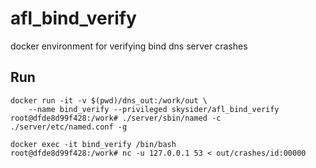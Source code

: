 # afl_bind_verify

docker environment for verifying bind dns server crashes

## Run
```
docker run -it -v $(pwd)/dns_out:/work/out \
    --name bind_verify --privileged skysider/afl_bind_verify
root@dfde8d99f428:/work# ./server/sbin/named -c ./server/etc/named.conf -g 
```
```
docker exec -it bind_verify /bin/bash
root@dfde8d99f428:/work# nc -u 127.0.0.1 53 < out/crashes/id:00000
```